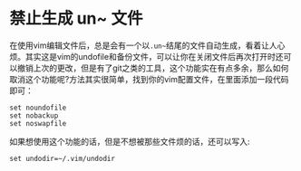# 禁止生成 un~ 文件

在使用vim编辑文件后，总是会有一个以`.un~`结尾的文件自动生成，看着让人心烦。其实这是vim的undofile和备份文件，可以让你在关闭文件后再次打开时还可以撤销上次的更改，但是有了git之类的工具，这个功能实在有点多余，那么如何取消这个功能呢?方法其实很简单，找到你的vim配置文件，在里面添加一段代码即可：

```
set noundofile
set nobackup
set noswapfile
```

如果想使用这个功能的话，但是不想被那些文件烦的话，还可以写入:

```
set undodir=~/.vim/undodir
```


